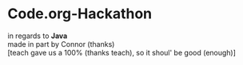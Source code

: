 # Code.org-Hackathon
in regards to **Java**
<br> made in part by Connor (thanks)
<br> [teach gave us a 100% (thanks teach), so it shoul' be good (enough)] 
